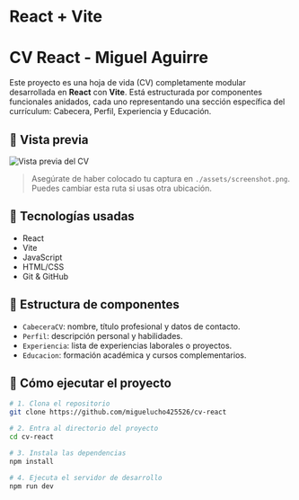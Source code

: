 # React + Vite

# CV React - Miguel Aguirre

Este proyecto es una hoja de vida (CV) completamente modular desarrollada en **React** con **Vite**. Está estructurada por componentes funcionales anidados, cada uno representando una sección específica del currículum: Cabecera, Perfil, Experiencia y Educación.

## 📸 Vista previa

![Vista previa del CV](cv-react/src/cv.png)

> Asegúrate de haber colocado tu captura en `./assets/screenshot.png`. Puedes cambiar esta ruta si usas otra ubicación.

## 🚀 Tecnologías usadas

- React
- Vite
- JavaScript
- HTML/CSS
- Git & GitHub

## 🧩 Estructura de componentes

- `CabeceraCV`: nombre, título profesional y datos de contacto.
- `Perfil`: descripción personal y habilidades.
- `Experiencia`: lista de experiencias laborales o proyectos.
- `Educacion`: formación académica y cursos complementarios.

## 🔧 Cómo ejecutar el proyecto

```bash
# 1. Clona el repositorio
git clone https://github.com/miguelucho425526/cv-react

# 2. Entra al directorio del proyecto
cd cv-react

# 3. Instala las dependencias
npm install

# 4. Ejecuta el servidor de desarrollo
npm run dev
